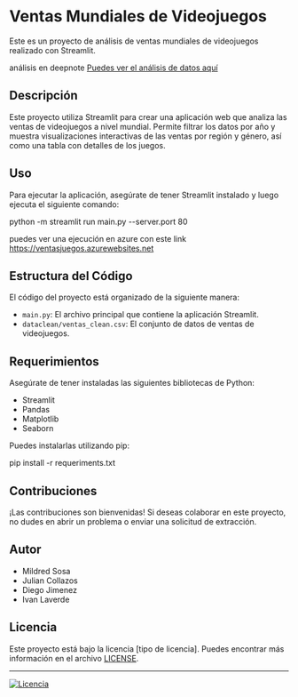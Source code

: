 # Ventas Mundiales de Videojuegos

Este es un proyecto de análisis de ventas mundiales de videojuegos realizado con Streamlit.

análisis en deepnote
[Puedes ver el análisis de datos aquí](https://deepnote.com/workspace/jcollazosg-531d1c62-1308-4421-8b65-ab5f0d011fde/project/JULIAN-COLLAZOSs-Untitled-project-a774309b-1757-4acc-9ba6-271baa60695e/notebook/Analisis_games_sales%2Fanalisis%2Fanalisis_data-13dfd4e7b3924da39452f4e790670a38)

## Descripción

Este proyecto utiliza Streamlit para crear una aplicación web que analiza las ventas de videojuegos a nivel mundial. Permite filtrar los datos por año y muestra visualizaciones interactivas de las ventas por región y género, así como una tabla con detalles de los juegos.

## Uso

Para ejecutar la aplicación, asegúrate de tener Streamlit instalado y luego ejecuta el siguiente comando:

python -m streamlit run main.py --server.port 80

puedes ver una ejecución en azure con este link
https://ventasjuegos.azurewebsites.net


## Estructura del Código

El código del proyecto está organizado de la siguiente manera:

- `main.py`: El archivo principal que contiene la aplicación Streamlit.
- `dataclean/ventas_clean.csv`: El conjunto de datos de ventas de videojuegos.

## Requerimientos

Asegúrate de tener instaladas las siguientes bibliotecas de Python:

- Streamlit
- Pandas
- Matplotlib
- Seaborn

Puedes instalarlas utilizando pip:

pip install -r requeriments.txt


## Contribuciones

¡Las contribuciones son bienvenidas! Si deseas colaborar en este proyecto, no dudes en abrir un problema o enviar una solicitud de extracción.

## Autor

- Mildred Sosa
- Julian Collazos
- Diego Jimenez
- Ivan Laverde

## Licencia

Este proyecto está bajo la licencia [tipo de licencia]. Puedes encontrar más información en el archivo [LICENSE](LICENSE).

---

[![Licencia](https://img.shields.io/badge/License-MIT-green)](https://opensource.org/licenses/MIT)
